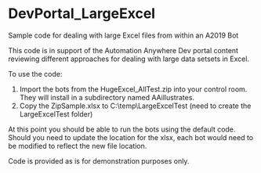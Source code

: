 # DevPortal_LargeExcel
Sample code for dealing with large Excel files from within an A2019 Bot

This code is in support of the Automation Anywhere Dev portal content reviewing different approaches for dealing with large data setsets in Excel.

To use the code:
1. Import the bots from the HugeExcel_AllTest.zip into your control room. They will install in a subdirectory named AAillustrates.
2. Copy the ZipSample.xlsx to C:\temp\LargeExcelTest (need to create the LargeExcelTest folder)

At this point you should be able to run the bots using the default code. Should you need to update the location for the xlsx, each bot would need to be modified to reflect the new file location.

Code is provided as is for demonstration purposes only.
